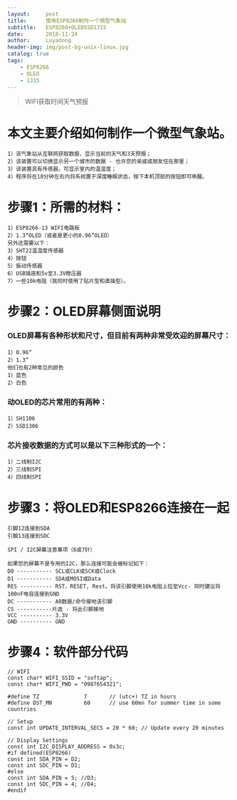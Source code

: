 ```yaml
---
layout:     post
title:      使用ESP8266制作一个微型气象站 
subtitle:   ESP8266+OLEDSSD1315
date:       2018-11-24
author:     Luyadong
header-img: img/post-bg-unix-linux.jpg
catalog: true
tags:
    - ESP8266
    - OLED
    - 1315
---
```


>WIFI获取时间天气预报

# 本文主要介绍如何制作一个微型气象站。
	1）该气象站从互联网获取数据，显示当前的天气和3天预报；
	2）该装置可以切换显示另一个城市的数据 - 也许您的亲戚或朋友住在那里；
	3）该装置具有传感器，可显示室内的温湿度；
	4）程序将在10分钟左右内将系统置于深度睡眠状态，按下本机顶部的按钮即可唤醒。
# 步骤1：所需的材料：
	1）ESP8266-13 WIFI电路板
	2）1.3“OLED（或者是更小的0.96”OLED）
	另外还需要以下：
	3）SHT22温湿度传感器
	4）按钮
	5）振动传感器
	6）USB插座和5v至3.3V稳压器
	7）一些10k电阻（我同时使用了贴片型和直插型）。
	
# 步骤2：OLED屏幕侧面说明

### OLED屏幕有各种形状和尺寸，但目前有两种非常受欢迎的屏幕尺寸：
	
	1）0.96“
	2）1.3“
	他们也有2种常见的颜色
	1）蓝色
	2）白色

### 动OLED的芯片常用的有两种：

	1）SH1106
	2）SSD1306
### 芯片接收数据的方式可以是以下三种形式的一个：

	1）二线制I2C
	2）三线制SPI
	4）四线制SPI

# 步骤3：将OLED和ESP8266连接在一起

	引脚12连接到SDA
	引脚13连接到SDC

	SPI / I2C屏幕注意事项（6或7针）

	如果您的屏幕不是专用的I2C，那么连接可能会被标记如下：
	D0 ----------- SCL或CLK或SCK或Clock
	D1 ----------- SDA或MOSI或Data
	RES ---------- RST，RESET, Rest。将该引脚使用10k电阻上拉至Vcc- 同时建议将100nF电容连接到GND
	DC ----------- A0数据/命令接地该引脚
	CS -----------片选 - 将此引脚接地
	VCC ---------- 3.3V
	GND ---------- GND
# 步骤4：软件部分代码

	// WIFI
	const char* WIFI_SSID = "softap";
	const char* WIFI_PWD = "0987654321";

	#define TZ              7       // (utc+) TZ in hours
	#define DST_MN          60      // use 60mn for summer time in some countries

	// Setup
	const int UPDATE_INTERVAL_SECS = 20 * 60; // Update every 20 minutes

	// Display Settings
	const int I2C_DISPLAY_ADDRESS = 0x3c;
	#if defined(ESP8266)
	const int SDA_PIN = D2;
	const int SDC_PIN = D1;
	#else
	const int SDA_PIN = 5; //D3;
	const int SDC_PIN = 4; //D4;
	#endif

